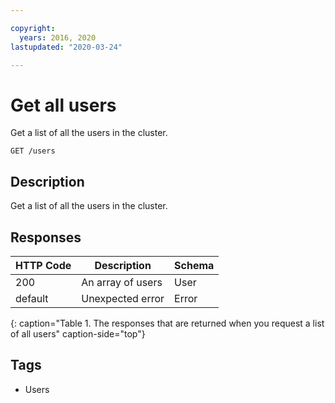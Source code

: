 ```yaml
---

copyright:
  years: 2016, 2020
lastupdated: "2020-03-24"

---
```


# Get all users

Get a list of all the users in the cluster.

```
GET /users
```

## Description

Get a list of all the users in the cluster.

## Responses

|HTTP Code|Description|Schema|
|---------|-----------|------|
|200|An array of users|User|
|default|Unexpected error|Error|
{: caption="Table 1. The responses that are returned when you request a list of all users" caption-side="top"}

## Tags

* Users
